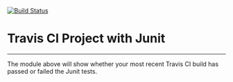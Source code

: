 [![Build Status](https://travis-ci.org/keyuebao/Lab4.svg?branch=master)](https://travis-ci.org/keyuebao/Lab4)
# Travis CI Project with Junit
----------
The module above will show whether your most recent Travis CI
build has passed or failed the Junit tests.
